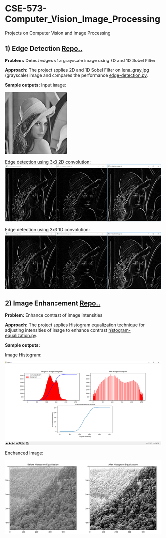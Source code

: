 # CSE-573-Computer_Vision_Image_Processing
Projects on Computer Vision and Image Processing
##
## 1) Edge Detection [Repo..](edge-detection)
**Problem:** Detect edges of a grayscale image using 2D and 1D Sobel Filter

**Approach:**
The project applies 2D and 1D Sobel Filter on lena_gray.jpg (grayscale) image and compares the performance [edge-detection.py](edge-detection/edge-detection.py).

**Sample outputs:** Input image: 

<img src="edge-detection/lena_gray.jpg" alt="gray.jpg" width="200" height="200">

Edge detection using 3x3 2D convolution: ![2dconv.jpg](edge-detection/output/2d-conv.png)

Edge detection using 3x3 1D convolution: ![2dconv.jpg](edge-detection/output/1d-conv.png)


##
## 2) Image Enhancement [Repo..](image-enhancement)
**Problem:** Enhance contrast of image intensities

**Approach:**
The project applies Histogram equalization technique for adjusting intensities of image to enhance contrast [histogram-equalization.py](image-enhancement/histogram-equalization.py).

**Sample outputs:** 

Image Histogram:

![plog.png](image-enhancement/output/plot.png)

Enchanced Image:

<img src="image-enhancement/output/output.png" alt="output.png" height="240" width="702">

